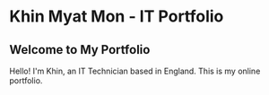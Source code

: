<!DOCTYPE html>
<html>
<head>
    <h1> Khin Myat Mon - IT Portfolio </h1>
</head>
<body>
    <h2>Welcome to My Portfolio</h2>
    <p>Hello! I'm Khin, an IT Technician based in England. This is my online portfolio.</p>
</body>
</html>
